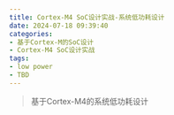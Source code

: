 ```yaml
---
title: Cortex-M4 SoC设计实战-系统低功耗设计
date: 2024-07-18 09:39:40
categories:
- 基于Cortex-M的SoC设计
- Cortex-M4 SoC设计实战
tags:
- low power
- TBD
---
```


> 基于Cortex-M4的系统低功耗设计

